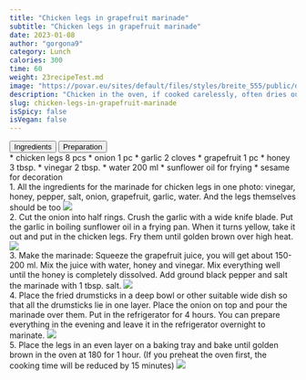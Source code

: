 ```yaml
---
title: "Chicken legs in grapefruit marinade"
subtitle: "Chicken legs in grapefruit marinade"
date: 2023-01-08
author: "gorgona9"
category: Lunch
calories: 300
time: 60
weight: 23recipeTest.md
image: "https://povar.eu/sites/default/files/styles/breite_555/public/dsc_0286.jpg?itok=l5elrCl4"
description: "Chicken in the oven, if cooked carelessly, often dries out. And dry chicken can be eaten, but it should not. One way to prevent drying out is marinade. This recipe for marinade on onions and grapefruit not only helps the meat stay juicy, but also adds an interesting flavor."
slug: chicken-legs-in-grapefruit-marinade
isSpicy: false
isVegan: false
---
```


<div class="recipe-buttons">
  <button class="inline-block text-red-800 active" id="ingridients_btn">Ingredients</button>
  <button class="inline-block" id="directions_btn">Preparation</button>
</div>

<div id="ingridients" className="">
* <span class="checkmark"></span> chicken legs 8 pcs
* <span class="checkmark"></span> onion 1 pc
* <span class="checkmark"></span> garlic 2 cloves
* <span class="checkmark"></span> grapefruit 1 pc
* <span class="checkmark"></span> honey 3 tbsp.
* <span class="checkmark"></span> vinegar 2 tbsp.
* <span class="checkmark"></span> water 200 ml
* <span class="checkmark"></span> sunflower oil for frying
* <span class="checkmark"></span> sesame for decoration

</div>

<div id="directions" className="hidden">
<div><span className="text-accent-600">1.</span>  
All the ingredients for the marinade for chicken legs in one photo:
vinegar, honey, pepper, salt, onion, grapefruit, garlic, water.
And the legs themselves should be too
<img src="https://povar.eu/sites/default/files/styles/breite_555/public/dsc_0231.jpg?itok=7iw72aA5"/></div>
<div><span className="text-accent-600">2.</span> 
Cut the onion into half rings. Crush the garlic with a wide knife blade.
Put the garlic in boiling sunflower oil in a frying pan.
When it turns yellow, take it out and put in the chicken legs.
Fry them until golden brown over high heat.
<img src="https://povar.eu/sites/default/files/styles/breite_555/public/dsc_0222.jpg?itok=tuQcu6Og"/></div>
<div><span className="text-accent-600">3.</span> 
Make the marinade:
Squeeze the grapefruit juice, you will get about 150-200 ml.
Mix the juice with water, honey and vinegar. Mix everything well until the honey is completely dissolved.
Add ground black pepper and salt the marinade with 1 tbsp. salt.
<img src="https://povar.eu/sites/default/files/styles/breite_555/public/dsc_0239.jpg?itok=JDE-7jAD"/></div>
<div><span className="text-accent-600">4.</span> 
Place the fried drumsticks in a deep bowl or other suitable wide dish so that all the drumsticks lie in one layer.
Place the onion on top and pour the marinade over them.
Put in the refrigerator for 4 hours. You can prepare everything in the evening and leave it in the refrigerator overnight to marinate.
<img src="https://povar.eu/sites/default/files/styles/breite_555/public/dsc_0260.jpg?itok=oH7XhrPS"/></div>
<div><span className="text-accent-600">5.</span> 
Place the legs in an even layer on a baking tray and bake until golden brown in the oven at 180 for 1 hour. (If you preheat the oven first, the cooking time will be reduced by 15 minutes)
<img src="https://povar.eu/sites/default/files/styles/breite_555/public/dsc_0265.jpg?itok=6sN1ImfY"/></div>
</div>
